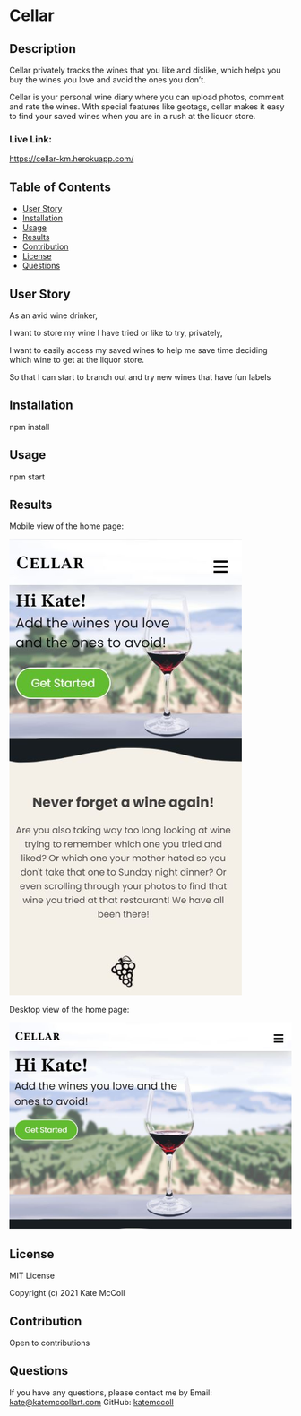 # Cellar

## Description
Cellar privately tracks the wines that you like and dislike, which helps you buy the wines you love and avoid the ones you don’t.

Cellar is your personal wine diary where you can upload photos, comment and rate the wines. With special features like geotags, cellar makes it easy to find your saved wines when you are in a rush at the liquor store.

### Live Link:

https://cellar-km.herokuapp.com/

## Table of Contents
- [User Story](#user-story)
- [Installation](#installation)
- [Usage](#usage)
- [Results](#results)
- [Contribution](#contribution)
- [License](#license)
- [Questions](#questions)


## User Story
As an avid wine drinker,

I want to store my wine I have tried or like to try, privately,

I want to easily access my saved wines to help me save time deciding which wine to get at the liquor store.

So that I can start to branch out and try new wines that have fun labels

## Installation
npm install

## Usage

npm start

## Results

Mobile view of the home page:

![photo](./client/src/assets/images/homepage-moblie.JPG)

Desktop view of the home page:

![photo](./client/src/assets/images/homepage-computer.JPG)

## License
MIT License

Copyright (c) 2021 Kate McColl

## Contribution
Open to contributions

## Questions
If you have any questions, please contact me by Email: kate@katemccollart.com GitHub: [katemccoll](https://github.com/katemccoll)
